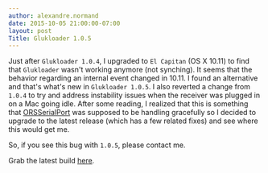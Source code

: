 ```yaml
---
author: alexandre.normand
date: 2015-10-05 21:00:00-07:00
layout: post
Title: Glukloader 1.0.5
---
```


Just after `Glukloader 1.0.4`, I upgraded to `El Capitan` (OS X 10.11) to find that `Glukloader` wasn't working anymore (not synching). 
It seems that the behavior regarding an internal event changed in 10.11. I found an alternative and that's what's new in `Glukloader 1.0.5`. I also reverted
a change from `1.0.4` to try and address instability issues when the receiver was plugged in on a Mac going idle. After some reading, I realized that this
is something that [ORSSerialPort](https://github.com/armadsen/ORSSerialPort) was supposed to be handling gracefully so I decided to upgrade to the latest 
release (which has a few related fixes) and see where this would get me.

So, if you see this bug with `1.0.5`, please contact me. 

Grab the latest build [here](https://www.dropbox.com/s/5jr8wrgq5bmspbx/glukloader%201.0.5.dmg?dl=1).
